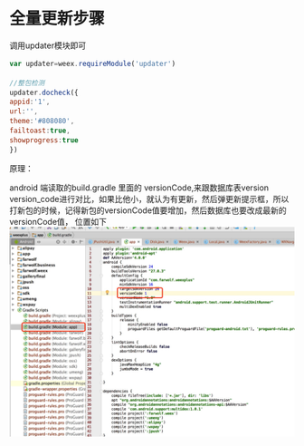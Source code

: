 # 全量更新步骤

调用updater模块即可

```js
var updater=weex.requireModule('updater')

//整包检测
updater.docheck({
appid:'1',
url:'',
theme:'#808080',
failtoast:true,
showprogress:true
})
```

原理：

android 端读取的build.gradle 里面的 versionCode,来跟数据库表version version\_code进行对比，如果比他小，就认为有更新，然后弹更新提示框，所以打新包的时候，记得新包的versionCode值要增加，然后数据库也要改成最新的versionCode值， 位置如下![](/assets/WechatIMG118.jpeg)


